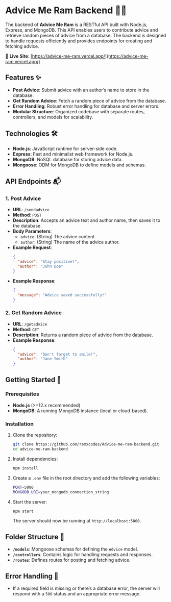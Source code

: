 # Advice Me Ram Backend 📝💡

The backend of **Advice Me Ram** is a RESTful API built with Node.js, Express, and MongoDB. This API enables users to contribute advice and retrieve random pieces of advice from a database. The backend is designed to handle requests efficiently and provides endpoints for creating and fetching advice.

🚀 **Live Site**: [https://advice-me-ram.vercel.app/](https://advice-me-ram.vercel.app/)

## Features ✨

- **Post Advice**: Submit advice with an author’s name to store in the database.
- **Get Random Advice**: Fetch a random piece of advice from the database.
- **Error Handling**: Robust error handling for database and server errors.
- **Modular Structure**: Organized codebase with separate routes, controllers, and models for scalability.

## Technologies 🛠️

- **Node.js**: JavaScript runtime for server-side code.
- **Express**: Fast and minimalist web framework for Node.js.
- **MongoDB**: NoSQL database for storing advice data.
- **Mongoose**: ODM for MongoDB to define models and schemas.

## API Endpoints 📬

### 1. **Post Advice**

- **URL**: `/sendadvice`
- **Method**: `POST`
- **Description**: Accepts an advice text and author name, then saves it to the database.
- **Body Parameters**:
  - `advice`: (String) The advice content.
  - `author`: (String) The name of the advice author.
- **Example Request**:
  ```json
  {
    "advice": "Stay positive!",
    "author": "John Doe"
  }
  ```
- **Example Response**:
  ```json
  {
    "message": "Advice saved successfully!"
  }
  ```

### 2. **Get Random Advice**

- **URL**: `/getadvice`
- **Method**: `GET`
- **Description**: Returns a random piece of advice from the database.
- **Example Response**:
  ```json
  {
    "advice": "Don't forget to smile!",
    "author": "Jane Smith"
  }
  ```

## Getting Started 🚀

### Prerequisites

- **Node.js** (>=12.x recommended)
- **MongoDB**: A running MongoDB instance (local or cloud-based).

### Installation

1. Clone the repository:
   ```bash
   git clone https://github.com/ramxcodes/Advice-me-ram-backend.git
   cd advice-me-ram-backend
   ```

2. Install dependencies:
   ```bash
   npm install
   ```

3. Create a `.env` file in the root directory and add the following variables:
   ```bash
   PORT=5000
   MONGODB_URI=your_mongodb_connection_string
   ```

4. Start the server:
   ```bash
   npm start
   ```
   The server should now be running at `http://localhost:5000`.

## Folder Structure 📂

- **`/models`**: Mongoose schemas for defining the `Advice` model.
- **`/controllers`**: Contains logic for handling requests and responses.
- **`/routes`**: Defines routes for posting and fetching advice.

## Error Handling 🚫

- If a required field is missing or there’s a database error, the server will respond with a `500` status and an appropriate error message.